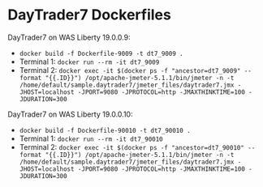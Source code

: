 # DayTrader7 Dockerfiles

DayTrader7 on WAS Liberty 19.0.0.9:

* `docker build -f Dockerfile-9009 -t dt7_9009 .`
* Terminal 1: `docker run --rm -it dt7_9009`
* Terminal 2: `docker exec -it $(docker ps -f "ancestor=dt7_9009" --format "{{.ID}}") /opt/apache-jmeter-5.1.1/bin/jmeter -n -t /home/default/sample.daytrader7/jmeter_files/daytrader7.jmx -JHOST=localhost -JPORT=9080 -JPROTOCOL=http -JMAXTHINKTIME=100 -JDURATION=300`

DayTrader7 on WAS Liberty 19.0.0.10:

* `docker build -f Dockerfile-90010 -t dt7_90010 .`
* Terminal 1: `docker run --rm -it dt7_90010`
* Terminal 2: `docker exec -it $(docker ps -f "ancestor=dt7_90010" --format "{{.ID}}") /opt/apache-jmeter-5.1.1/bin/jmeter -n -t /home/default/sample.daytrader7/jmeter_files/daytrader7.jmx -JHOST=localhost -JPORT=9080 -JPROTOCOL=http -JMAXTHINKTIME=100 -JDURATION=300`
